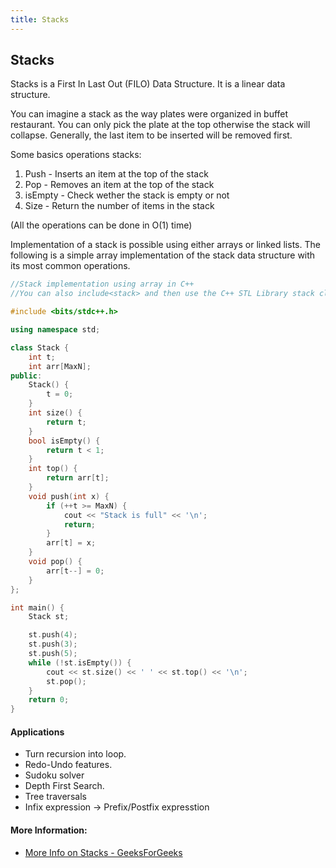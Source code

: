 ```yaml
---
title: Stacks
---
```

## Stacks

Stacks is a First In Last Out (FILO) Data Structure. It is a linear data structure.

You can imagine a stack as the way plates were organized in buffet restaurant. You can only pick the plate at the top otherwise the stack will collapse. Generally, the last item to be inserted will be removed first. 

Some basics operations stacks:
<ol>
    <li>Push - Inserts an item at the top of the stack</li>
    <li>Pop - Removes an item at the top of the stack</li>
    <li>isEmpty - Check wether the stack is empty or not</li>
    <li>Size - Return the number of items in the stack</li>
</ol>
(All the operations can be done in O(1) time)

Implementation of a stack is possible using either arrays or linked lists. The following is a simple array implementation of the stack data structure with its most common operations.

```C++
//Stack implementation using array in C++
//You can also include<stack> and then use the C++ STL Library stack class.

#include <bits/stdc++.h>

using namespace std;

class Stack {
    int t;
    int arr[MaxN];
public:
    Stack() {
        t = 0;
    }
    int size() {
        return t;
    }
    bool isEmpty() {
        return t < 1;
    }
    int top() {
        return arr[t];
    }
    void push(int x) {
        if (++t >= MaxN) {
            cout << "Stack is full" << '\n';
            return;
        }
        arr[t] = x;
    }
    void pop() {
        arr[t--] = 0;
    }
};

int main() {
    Stack st;

    st.push(4);
    st.push(3);
    st.push(5);
    while (!st.isEmpty()) {
        cout << st.size() << ' ' << st.top() << '\n';
        st.pop();
    }
    return 0;
}
```

#### Applications

* Turn recursion into loop.
* Redo-Undo features.
* Sudoku solver
* Depth First Search.
* Tree traversals
* Infix expression -> Prefix/Postfix expresstion



#### More Information:
<!-- Please add any articles you think might be helpful to read before writing the article -->
* <a href='http://www.geeksforgeeks.org/stack-data-structure/' target='_blank' rel='nofollow'>More Info on Stacks - GeeksForGeeks</a>


